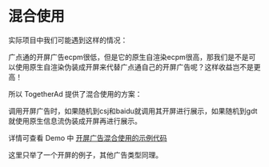 # 混合使用

实际项目中我们可能遇到这样的情况：

广点通的开屏广告ecpm很低，但是它的原生自渲染ecpm很高，那我们是不是可以使用原生自渲染伪装成开屏来代替广点通自己的开屏广告呢？这样收益岂不是更高！

所以 TogetherAd 提供了混合使用的方案：

调用开屏广告时，如果随机到csj和baidu就调用其开屏进行展示，如果随机到gdt就使用原生信息流伪装成开屏再进行展示。

详情可查看 Demo 中 [开屏广告混合使用的示例代码](../demo/src/main/java/com/ifmvo/togetherad/demo/hybrid/SplashHybridActivity.kt)

这里只举了一个开屏的例子，其他广告类型同理。